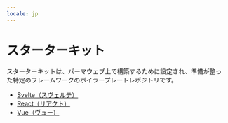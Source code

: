 ```yaml
---
locale: jp
---
```

# スターターキット

スターターキットは、パーマウェブ上で構築するために設定され、準備が整った特定のフレームワークのボイラープレートレポジトリです。

- [Svelte（スヴェルテ）](./svelte/index.md)
- [React（リアクト）](./react/index.md)
- [Vue（ヴュー）](./vue/index.md)